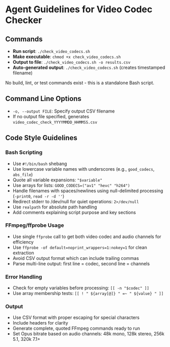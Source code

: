 # Agent Guidelines for Video Codec Checker

## Commands
- **Run script**: `./check_video_codecs.sh`
- **Make executable**: `chmod +x check_video_codecs.sh`
- **Output to file**: `./check_video_codecs.sh -o results.csv`
- **Auto-generated output**: `./check_video_codecs.sh` (creates timestamped filename)

No build, lint, or test commands exist - this is a standalone Bash script.

## Command Line Options
- `-o, --output FILE`: Specify output CSV filename
- If no output file specified, generates `video_codec_check_YYYYMMDD_HHMMSS.csv`

## Code Style Guidelines

### Bash Scripting
- Use `#!/bin/bash` shebang
- Use lowercase variable names with underscores (e.g., `good_codecs`, `abs_file`)
- Quote all variable expansions: `"$variable"`
- Use arrays for lists: `GOOD_CODECS=("av1" "hevc" "h264")`
- Handle filenames with spaces/newlines using null-delimited processing (`-print0`, `read -r -d ''`)
- Redirect stderr to /dev/null for quiet operations: `2>/dev/null`
- Use `realpath` for absolute path handling
- Add comments explaining script purpose and key sections

### FFmpeg/ffprobe Usage
- Use single `ffprobe` call to get both video codec and audio channels for efficiency
- Use `ffprobe -of default=noprint_wrappers=1:nokey=1` for clean extraction
- Avoid CSV output format which can include trailing commas
- Parse multi-line output: first line = codec, second line = channels

### Error Handling
- Check for empty variables before processing: `[[ -n "$codec" ]]`
- Use array membership tests: `[[ ! " ${array[@]} " =~ " ${value} " ]]`

### Output
- Use CSV format with proper escaping for special characters
- Include headers for clarity
- Generate complete, quoted FFmpeg commands ready to run
- Set Opus bitrate based on audio channels: 48k mono, 128k stereo, 256k 5.1, 320k 7.1+